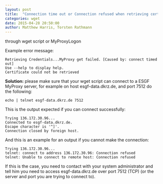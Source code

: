 ```yaml
---
layout: post
title:  "Connection time out or Connection refused when retrieving certificate"
categories: wget
date: 2015-04-28 20:50:00
author: Matthew Harris, Torsten Rathmann
---
```


through wget script or MyProxyLogon

Example error message:

    Retrieving Credentials...MyProxy get failed. [Caused by: connect timed out]
    Use --help to display help.
    Certificate could not be retrieved
    
**Solution:** please make sure that your wget script can connect to a ESGF MyProxy server, for example on host esgf-data.dkrz.de, and port 7512 do the following:
  
    echo | telnet esgf-data.dkrz.de 7512

This is the output expected if you can connect successfully:

    Trying 136.172.30.96...
    Connected to esgf-data.dkrz.de.
    Escape character is '^]'.
    Connection closed by foreign host.

And this is an example for an output if you cannot make the connection:

    Trying 136.172.30.96...
    telnet: connect to address 136.172.30.96: Connection refused
    telnet: Unable to connect to remote host: Connection refused

If this is the case, you need to contact with your system administrator and tell him you need to access esgf-data.dkrz.de over port 7512 (TCP) (or the server and port you are trying to connect to).

